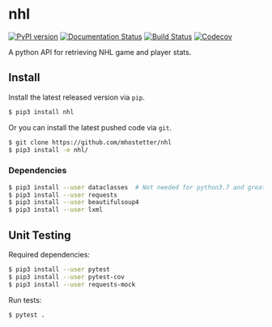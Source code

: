 # nhl

[![PyPI version](https://badge.fury.io/py/nhl.svg)](https://badge.fury.io/py/nhl)
[![Documentation Status](https://readthedocs.org/projects/nhl/badge/?version=latest)](https://nhl.readthedocs.io/en/latest/?badge=latest)
[![Build Status](https://travis-ci.org/mhostetter/nhl.svg?branch=master)](https://travis-ci.org/mhostetter/nhl)
[![Codecov](https://codecov.io/gh/mhostetter/nhl/branch/master/graph/badge.svg)](https://codecov.io/gh/mhostetter/nhl)

A python API for retrieving NHL game and player stats.

## Install

Install the latest released version via `pip`.

```bash
$ pip3 install nhl
```

Or you can install the latest pushed code via `git`.

```bash
$ git clone https://github.com/mhostetter/nhl
$ pip3 install -e nhl/
```

### Dependencies

```bash
$ pip3 install --user dataclasses  # Not needed for python3.7 and greater
$ pip3 install --user requests
$ pip3 install --user beautifulsoup4
$ pip3 install --user lxml
```

## Unit Testing

Required dependencies:

```bash
$ pip3 install --user pytest
$ pip3 install --user pytest-cov
$ pip3 install --user requests-mock
```

Run tests:

```bash
$ pytest .
```
